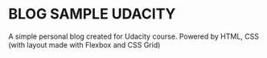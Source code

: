 # BLOG SAMPLE UDACITY
A simple personal blog created for Udacity course.
Powered by HTML, CSS (with layout made with Flexbox and CSS Grid)

